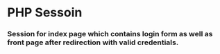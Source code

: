 # PHP Sessoin

### Session for index page which contains login form as well as front page after redirection with valid credentials.